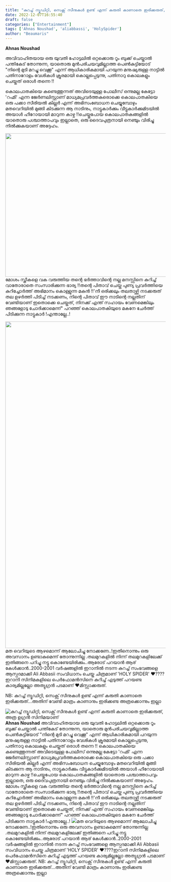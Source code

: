 ```yaml
---
title: "കുറച്ച് ന്യൂഡിറ്റി, സെക്സ് സീനുകൾ ഉണ്ട് എന്ന് കരുതി കാണാതെ ഇരിക്കരുത്, അത്ര ഉഗ്രൻ സിനിമയാണ്"
date: 2022-12-07T16:55:40
draft: false
categories: ["Entertainment"]
tags: ['Ahnas Noushad', 'aliabbassi', 'HolySpider']
author: "Beaumaris"
---
```


<strong>Ahnas Noushad</strong>

അവിവാഹിതയായ ഒരു യുവതി ഹോട്ടലിൽ ഒറ്റക്കൊരു റൂം ബുക്ക്‌ ചെയ്താൽ പന്തികേട് തോന്നുന്ന, യാതൊരു മുൻപരിചയവുമില്ലാത്ത പെൺകുട്ടിയോട് "നിന്റെ മുടി മറച്ചു വെക്കൂ" എന്ന് ആധികാരികമായി പറയുന്ന മനുഷ്യരുള്ള നാട്ടിൽ പതിനാറോളം വേശികൾ ക്രൂരമായി കൊല്ലപ്പെടുന്നു, പതിനാറു കൊലകളും
ചെയ്തത് ഒരാൾ തന്നെ !!

കൊലപാതകിയെ കണ്ടെത്തുന്നത് അവിടെയുള്ള പോലീസ് ഒന്നുമല്ല കേട്ടോ 'റഹ്മി' എന്ന ജേർണലിസ്റ്റാണ് മാധ്യമപ്രവർത്തകരൊക്കെ കൊലപാതകിയെ ഒരു പക്കാ സീരിയൽ കില്ലർ എന്ന് അഭിസംബോധന ചെയ്യുമ്പോഴും മതവെറിയിൽ മുങ്ങി കിടക്കുന്ന ആ നാടിനും, നാട്ടുകാർക്കും വീട്ടുകാർക്കുമിടയിൽ അയാൾ ഹീറോയായി മാറുന്ന കാഴ്ച !!ചെയ്തുപോയ കൊലപാതകങ്ങളിൽ യാതൊരു പശ്ചാത്താപവും ഇല്ലാതെ, ഒരു ദൈവപുത്രനായി നെഞ്ചും വിരിച്ചു നിൽക്കുകയാണ് അദ്ദേഹം.

<img class="size-large wp-image-365624 aligncenter" src="https://cdn.boolokam.com/articles/2022/12/wwfgg-1024x576.webp" alt="" width="800" height="450" />മോശം സ്ത്രീകളെ വക വരുത്തിയ തന്റെ ഭർത്താവിന്റെ നല്ല മനസ്സിനെ കുറിച്ച് വാതോരാതെ സംസാരിക്കുന്ന ഭാര്യ !!തന്റെ പിതാവ് ചെയ്ത പുണ്യ പ്രവർത്തിയെ കുറിച്ചോർത്ത്‌ അഭിമാനം കൊള്ളുന്ന മകൻ !!'നീ ഒരിക്കലും തലതാഴ്ത്തി നടക്കരുത് തല ഉഴർത്തി പിടിച്ച് നടക്കണം, നിന്റെ പിതാവ് ഈ നാടിന്റെ നല്ലതിന് വേണ്ടിയാണ് ഇതൊക്കെ ചെയ്തത്, നിനക്ക് എന്ത്‌ സഹായം വേണമെങ്കിലും ഞങ്ങളോടു ചോദിക്കാമെന്ന്" പറഞ്ഞ് കൊലപാതകിയുടെ മകനേ ചേർത്ത് പിടിക്കുന്ന നാട്ടുകാർ !എന്താല്ലേ..!

<img class="size-large wp-image-365625 aligncenter" src="https://cdn.boolokam.com/articles/2022/12/ddfff-768x1024.jpg" alt="" width="768" height="1024" />മത വെറിയുടെ ആഴമൊന്ന് ആലോചിച്ചു നോക്കണേ..!ഇതിനൊന്നും ഒരു അവസാനം ഉണ്ടാകുമെന്ന് തോന്നുന്നില്ല .തലമുറകളിൽ നിന്ന് തലമുറകളിലേക്ക് ഇതിങ്ങനെ പറിച്ചു നട്ടു കൊണ്ടേയിരിക്കും..ആരോട് പറയാൻ ആര് കേൾക്കാൻ..2000-2001 വർഷങ്ങളിൽ ഇറാനിൽ നടന്ന കുറച്ച് സംഭവങ്ങളെ ആസ്പദമാക്കി
Ali Abbasii സംവിധാനം ചെയ്ത ചിത്രമാണ് 'HOLY SPIDER' ❤️????ഇറാനി സിനിമകളിലെ പെർഫോമൻസിനെ കുറിച്ച് എടുത്ത് പറയണ്ട കാര്യമില്ലല്ലോ അത്യുഗ്രൻ പടമാണ് ❤️മിസ്സാക്കരുത്.

NB: കുറച്ച് ന്യൂഡിറ്റി, സെക്സ് സീനുകൾ ഉണ്ട് എന്ന് കരുതി കാണാതെ ഇരിക്കരുത്...അതിന് വേണ്ടി മാത്രം കാണാനും ഇരിക്കണ്ട അത്രക്കൊന്നും ഇല്ലാ


![കുറച്ച് ന്യൂഡിറ്റി, സെക്സ് സീനുകൾ ഉണ്ട് എന്ന് കരുതി കാണാതെ ഇരിക്കരുത്, അത്ര ഉഗ്രൻ സിനിമയാണ്](https://cdn.boolokam.com/articles/2022/12/wwfgg-1024x576.webp)**Ahnas Noushad** അവിവാഹിതയായ ഒരു യുവതി ഹോട്ടലിൽ ഒറ്റക്കൊരു റൂം ബുക്ക്‌ ചെയ്താൽ പന്തികേട് തോന്നുന്ന, യാതൊരു മുൻപരിചയവുമില്ലാത്ത പെൺകുട്ടിയോട് "നിന്റെ മുടി മറച്ചു വെക്കൂ" എന്ന് ആധികാരികമായി പറയുന്ന മനുഷ്യരുള്ള നാട്ടിൽ പതിനാറോളം വേശികൾ ക്രൂരമായി കൊല്ലപ്പെടുന്നു, പതിനാറു കൊലകളും ചെയ്തത് ഒരാൾ തന്നെ !! കൊലപാതകിയെ കണ്ടെത്തുന്നത് അവിടെയുള്ള പോലീസ് ഒന്നുമല്ല കേട്ടോ 'റഹ്മി' എന്ന ജേർണലിസ്റ്റാണ് മാധ്യമപ്രവർത്തകരൊക്കെ കൊലപാതകിയെ ഒരു പക്കാ സീരിയൽ കില്ലർ എന്ന് അഭിസംബോധന ചെയ്യുമ്പോഴും മതവെറിയിൽ മുങ്ങി കിടക്കുന്ന ആ നാടിനും, നാട്ടുകാർക്കും വീട്ടുകാർക്കുമിടയിൽ അയാൾ ഹീറോയായി മാറുന്ന കാഴ്ച !!ചെയ്തുപോയ കൊലപാതകങ്ങളിൽ യാതൊരു പശ്ചാത്താപവും ഇല്ലാതെ, ഒരു ദൈവപുത്രനായി നെഞ്ചും വിരിച്ചു നിൽക്കുകയാണ് അദ്ദേഹം. മോശം സ്ത്രീകളെ വക വരുത്തിയ തന്റെ ഭർത്താവിന്റെ നല്ല മനസ്സിനെ കുറിച്ച് വാതോരാതെ സംസാരിക്കുന്ന ഭാര്യ !!തന്റെ പിതാവ് ചെയ്ത പുണ്യ പ്രവർത്തിയെ കുറിച്ചോർത്ത്‌ അഭിമാനം കൊള്ളുന്ന മകൻ !!'നീ ഒരിക്കലും തലതാഴ്ത്തി നടക്കരുത് തല ഉഴർത്തി പിടിച്ച് നടക്കണം, നിന്റെ പിതാവ് ഈ നാടിന്റെ നല്ലതിന് വേണ്ടിയാണ് ഇതൊക്കെ ചെയ്തത്, നിനക്ക് എന്ത്‌ സഹായം വേണമെങ്കിലും ഞങ്ങളോടു ചോദിക്കാമെന്ന്" പറഞ്ഞ് കൊലപാതകിയുടെ മകനേ ചേർത്ത് പിടിക്കുന്ന നാട്ടുകാർ !എന്താല്ലേ..! ![](https://cdn.boolokam.com/articles/2022/12/ddfff-768x1024.jpg)മത വെറിയുടെ ആഴമൊന്ന് ആലോചിച്ചു നോക്കണേ..!ഇതിനൊന്നും ഒരു അവസാനം ഉണ്ടാകുമെന്ന് തോന്നുന്നില്ല .തലമുറകളിൽ നിന്ന് തലമുറകളിലേക്ക് ഇതിങ്ങനെ പറിച്ചു നട്ടു കൊണ്ടേയിരിക്കും..ആരോട് പറയാൻ ആര് കേൾക്കാൻ..2000-2001 വർഷങ്ങളിൽ ഇറാനിൽ നടന്ന കുറച്ച് സംഭവങ്ങളെ ആസ്പദമാക്കി Ali Abbasii സംവിധാനം ചെയ്ത ചിത്രമാണ് 'HOLY SPIDER' ❤️????ഇറാനി സിനിമകളിലെ പെർഫോമൻസിനെ കുറിച്ച് എടുത്ത് പറയണ്ട കാര്യമില്ലല്ലോ അത്യുഗ്രൻ പടമാണ് ❤️മിസ്സാക്കരുത്. NB: കുറച്ച് ന്യൂഡിറ്റി, സെക്സ് സീനുകൾ ഉണ്ട് എന്ന് കരുതി കാണാതെ ഇരിക്കരുത്...അതിന് വേണ്ടി മാത്രം കാണാനും ഇരിക്കണ്ട അത്രക്കൊന്നും ഇല്ലാ
